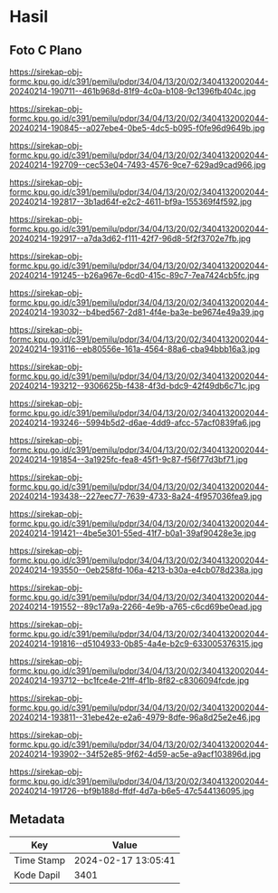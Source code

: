 # Hasil

## Foto C Plano

https://sirekap-obj-formc.kpu.go.id/c391/pemilu/pdpr/34/04/13/20/02/3404132002044-20240214-190711--461b968d-81f9-4c0a-b108-9c1396fb404c.jpg

https://sirekap-obj-formc.kpu.go.id/c391/pemilu/pdpr/34/04/13/20/02/3404132002044-20240214-190845--a027ebe4-0be5-4dc5-b095-f0fe96d9649b.jpg

https://sirekap-obj-formc.kpu.go.id/c391/pemilu/pdpr/34/04/13/20/02/3404132002044-20240214-192709--cec53e04-7493-4576-9ce7-629ad9cad966.jpg

https://sirekap-obj-formc.kpu.go.id/c391/pemilu/pdpr/34/04/13/20/02/3404132002044-20240214-192817--3b1ad64f-e2c2-4611-bf9a-155369f4f592.jpg

https://sirekap-obj-formc.kpu.go.id/c391/pemilu/pdpr/34/04/13/20/02/3404132002044-20240214-192917--a7da3d62-f111-42f7-96d8-5f2f3702e7fb.jpg

https://sirekap-obj-formc.kpu.go.id/c391/pemilu/pdpr/34/04/13/20/02/3404132002044-20240214-191245--b26a967e-6cd0-415c-89c7-7ea7424cb5fc.jpg

https://sirekap-obj-formc.kpu.go.id/c391/pemilu/pdpr/34/04/13/20/02/3404132002044-20240214-193032--b4bed567-2d81-4f4e-ba3e-be9674e49a39.jpg

https://sirekap-obj-formc.kpu.go.id/c391/pemilu/pdpr/34/04/13/20/02/3404132002044-20240214-193116--eb80556e-161a-4564-88a6-cba94bbb16a3.jpg

https://sirekap-obj-formc.kpu.go.id/c391/pemilu/pdpr/34/04/13/20/02/3404132002044-20240214-193212--9306625b-f438-4f3d-bdc9-42f49db6c71c.jpg

https://sirekap-obj-formc.kpu.go.id/c391/pemilu/pdpr/34/04/13/20/02/3404132002044-20240214-193246--5994b5d2-d6ae-4dd9-afcc-57acf0839fa6.jpg

https://sirekap-obj-formc.kpu.go.id/c391/pemilu/pdpr/34/04/13/20/02/3404132002044-20240214-191854--3a1925fc-fea8-45f1-9c87-f56f77d3bf71.jpg

https://sirekap-obj-formc.kpu.go.id/c391/pemilu/pdpr/34/04/13/20/02/3404132002044-20240214-193438--227eec77-7639-4733-8a24-4f957036fea9.jpg

https://sirekap-obj-formc.kpu.go.id/c391/pemilu/pdpr/34/04/13/20/02/3404132002044-20240214-191421--4be5e301-55ed-41f7-b0a1-39af90428e3e.jpg

https://sirekap-obj-formc.kpu.go.id/c391/pemilu/pdpr/34/04/13/20/02/3404132002044-20240214-193550--0eb258fd-106a-4213-b30a-e4cb078d238a.jpg

https://sirekap-obj-formc.kpu.go.id/c391/pemilu/pdpr/34/04/13/20/02/3404132002044-20240214-191552--89c17a9a-2266-4e9b-a765-c6cd69be0ead.jpg

https://sirekap-obj-formc.kpu.go.id/c391/pemilu/pdpr/34/04/13/20/02/3404132002044-20240214-191816--d5104933-0b85-4a4e-b2c9-633005376315.jpg

https://sirekap-obj-formc.kpu.go.id/c391/pemilu/pdpr/34/04/13/20/02/3404132002044-20240214-193712--bc1fce4e-21ff-4f1b-8f82-c8306094fcde.jpg

https://sirekap-obj-formc.kpu.go.id/c391/pemilu/pdpr/34/04/13/20/02/3404132002044-20240214-193811--31ebe42e-e2a6-4979-8dfe-96a8d25e2e46.jpg

https://sirekap-obj-formc.kpu.go.id/c391/pemilu/pdpr/34/04/13/20/02/3404132002044-20240214-193902--34f52e85-9f62-4d59-ac5e-a9acf103896d.jpg

https://sirekap-obj-formc.kpu.go.id/c391/pemilu/pdpr/34/04/13/20/02/3404132002044-20240214-191726--bf9b188d-ffdf-4d7a-b6e5-47c544136095.jpg


## Metadata

| Key        | Value               |
| ---------- | ------------------- |
| Time Stamp | 2024-02-17 13:05:41 |
| Kode Dapil | 3401                |



